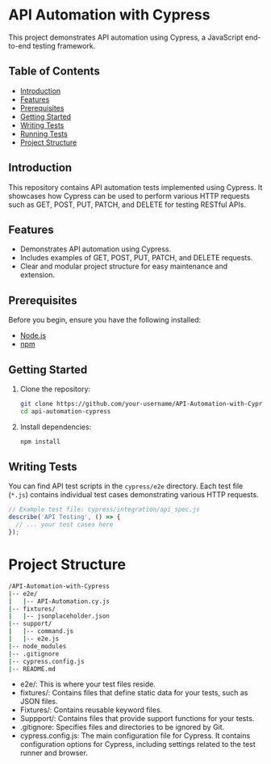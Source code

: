 # API Automation with Cypress

This project demonstrates API automation using Cypress, a JavaScript end-to-end testing framework.

## Table of Contents
- [Introduction](#introduction)
- [Features](#features)
- [Prerequisites](#prerequisites)
- [Getting Started](#getting-started)
- [Writing Tests](#writing-tests)
- [Running Tests](#running-tests)
- [Project Structure](#project-structure)

## Introduction

This repository contains API automation tests implemented using Cypress. It showcases how Cypress can be used to perform various HTTP requests such as GET, POST, PUT, PATCH, and DELETE for testing RESTful APIs.

## Features

- Demonstrates API automation using Cypress.
- Includes examples of GET, POST, PUT, PATCH, and DELETE requests.
- Clear and modular project structure for easy maintenance and extension.

## Prerequisites

Before you begin, ensure you have the following installed:

- [Node.js](https://nodejs.org/)
- [npm](https://www.npmjs.com/get-npm)

## Getting Started

1. Clone the repository:

    ```bash
    git clone https://github.com/your-username/API-Automation-with-Cypress.git
    cd api-automation-cypress
    ```

2. Install dependencies:

    ```bash
    npm install
    ```

## Writing Tests

You can find API test scripts in the `cypress/e2e` directory. Each test file (`*.js`) contains individual test cases demonstrating various HTTP requests.

```javascript
// Example test file: cypress/integration/api_spec.js
describe('API Testing', () => {
  // ... your test cases here
});
```
# Project Structure

```bash
/API-Automation-with-Cypress
|-- e2e/
|   |-- API-Automation.cy.js
|-- fixtures/
|   |-- jsonplaceholder.json
|-- support/
|   |-- command.js
|   |-- e2e.js
|-- node_modules
|-- .gitignore
|-- cypress.config.js
|-- README.md
```
* e2e/: This is where your test files reside.
* fixtures/: Contains files that define static data for your tests, such as JSON files.
* Fixtures/: Contains reusable keyword files.
* Suppport/: Contains files that provide support functions for your tests.
* .gitignore: Specifies files and directories to be ignored by Git.
* cypress.config.js: The main configuration file for Cypress. It contains configuration options for Cypress, including settings related to the test runner and browser.
